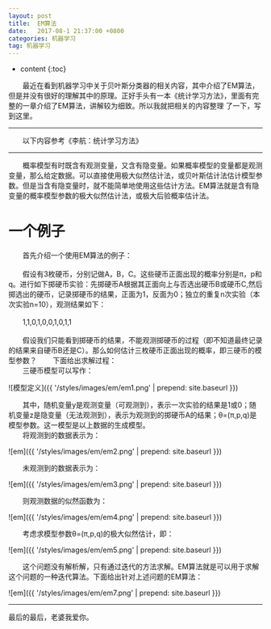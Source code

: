 ```yaml
---
layout: post
title:  EM算法
date:   2017-08-1 21:37:00 +0800
categories: 机器学习
tag: 机器学习
---
```


* content
{:toc}


&emsp;&emsp;最近在看到机器学习中关于贝叶斯分类器的相关内容，其中介绍了EM算法，但是并没有很好的理解其中的原理。正好手头有一本《统计学习方法》，里面有完整的一章介绍了EM算法，讲解较为细致。所以我就把相关的内容整理 了一下，写到这里。
<hr>
&emsp;&emsp;以下内容参考《李航：统计学习方法》
<hr>
&emsp;&emsp;概率模型有时既含有观测变量，又含有隐变量。如果概率模型的变量都是观测变量，那么给定数据。可以直接使用极大似然估计法，或贝叶斯估计法估计模型参数。但是当含有隐变量时，就不能简单地使用这些估计方法。EM算法就是含有隐变量的概率模型参数的极大似然估计法，或极大后验概率估计法。<br>

一个例子
====================================

&emsp;&emsp;首先介绍一个使用EM算法的例子：<br><br>
&emsp;&emsp;假设有3枚硬币，分别记做A，B，C。这些硬币正面出现的概率分别是π，p和q。进行如下掷硬币实验：先掷硬币A根据其正面向上与否选出硬币B或硬币C,然后掷选出的硬币，记录掷硬币的结果，正面为1，反面为0；独立的重复n次实验（本次实验n=10），观测结果如下：<br><br>
&emsp;&emsp;1,1,0,1,0,0,1,0,1,1<br><br>
&emsp;&emsp;假设我们只能看到掷硬币的结果，不能观测掷硬币的过程（即不知道最终记录的结果来自硬币B还是C）。那么如何估计三枚硬币正面出现的概率，即三硬币的模型参数？
&emsp;&emsp;下面给出求解过程：<br>
&emsp;&emsp;三硬币模型可以写作：<br>

![模型定义]({{ '/styles/images/em/em1.png' | prepend: site.baseurl }})

&emsp;&emsp;其中，随机变量y是观测变量（可观测到），表示一次实验的结果是1或0；随机变量z是隐变量（无法观测到），表示为观测到的掷硬币A的结果；θ=(π,p,q)是模型参数。这一模型是以上数据的生成模型。<br>
&emsp;&emsp;将观测到的数据表示为：<br>

![em]({{ '/styles/images/em/em2.png' | prepend: site.baseurl }})

&emsp;&emsp;未观测到的数据表示为：<br>

![em]({{ '/styles/images/em/em3.png' | prepend: site.baseurl }})

&emsp;&emsp;则观测数据的似然函数为：<br>

![em]({{ '/styles/images/em/em4.png' | prepend: site.baseurl }})

&emsp;&emsp;考虑求模型参数θ=(π,p,q)的极大似然估计，即：<br>

![em]({{ '/styles/images/em/em5.png' | prepend: site.baseurl }})

&emsp;&emsp;这个问题没有解析解，只有通过迭代的方法求解。EM算法就是可以用于求解这个问题的一种迭代算法。下面给出针对上述问题的EM算法：<br>

![em]({{ '/styles/images/em/em7.png' | prepend: site.baseurl }})


<hr>
​最后的最后，老婆我爱你。








